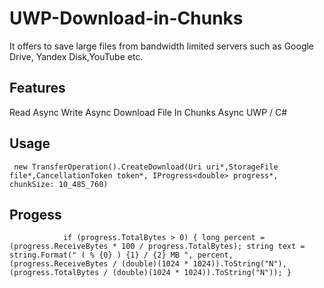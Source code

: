 # UWP-Download-in-Chunks

It offers to save large files from bandwidth limited servers such as Google Drive, Yandex Disk,YouTube etc.

## Features

Read Async
Write Async
Download File In Chunks Async
UWP / C#

## Usage

` new TransferOperation().CreateDownload(Uri uri*,StorageFile file*,CancellationToken token*, IProgress<double> progress*,              chunkSize: 10_485_760)`

## Progess
`            if (progress.TotalBytes > 0)
            {
                long percent = (progress.ReceiveBytes * 100 / progress.TotalBytes);
                string text = string.Format(" ( % {0} ) {1} / {2} MB ", percent, (progress.ReceiveBytes / (double)(1024 * 1024)).ToString("N"), (progress.TotalBytes / (double)(1024 * 1024)).ToString("N"));
            }`
